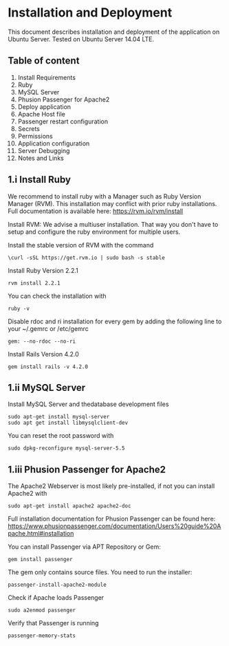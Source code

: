 # Installation and Deployment

This document describes installation and deployment of the application on Ubuntu Server. Tested on  Ubuntu Server 14.04 LTE.

## Table of content


1.  Install Requirements
  1.  Ruby
  1.  MySQL Server
  1.  Phusion Passenger for Apache2
1.  Deploy application
  1.  Apache Host file
  1.  Passenger restart configuration
  1.  Secrets
  1.  Permissions
1.  Application configuration
1.  Server Debugging
1.  Notes and Links

## 1.i Install Ruby
We recommend to install ruby with a Manager such as Ruby Version Manager (RVM). This installation may conflict with prior ruby installations.
Full documentation is available here: https://rvm.io/rvm/install

Install RVM:
We advise a multiuser installation. That way you don't have to setup and configure the ruby environment for multiple users.

Install the stable version of RVM with the command

    \curl -sSL https://get.rvm.io | sudo bash -s stable
Install Ruby Version 2.2.1

    rvm install 2.2.1
You can check the installation with

    ruby -v
Disable rdoc and ri installation for every gem by adding the following line to your ~/.gemrc or /etc/gemrc

    gem: --no-rdoc --no-ri

Install Rails Version 4.2.0

    gem install rails -v 4.2.0

## 1.ii MySQL Server
Install MySQL Server and thedatabase  development files

    sudo apt-get install mysql-server
    sudo apt get install libmysqlclient-dev

You can reset the root password with

    sudo dpkg-reconfigure mysql-server-5.5

## 1.iii Phusion Passenger for Apache2
The Apache2 Webserver is most likely pre-installed, if not you can install Apache2 with

    sudo apt-get install apache2 apache2-doc
Full installation documentation for Phusion Passenger can be found here: https://www.phusionpassenger.com/documentation/Users%20guide%20Apache.html#installation

You can install Passenger via APT Repository or Gem:

    gem install passenger
The gem only contains source files. You need to run the installer:

    passenger-install-apache2-module
Check if Apache loads Passenger

    sudo a2enmod passenger
Verify that Passenger is running

    passenger-memory-stats
